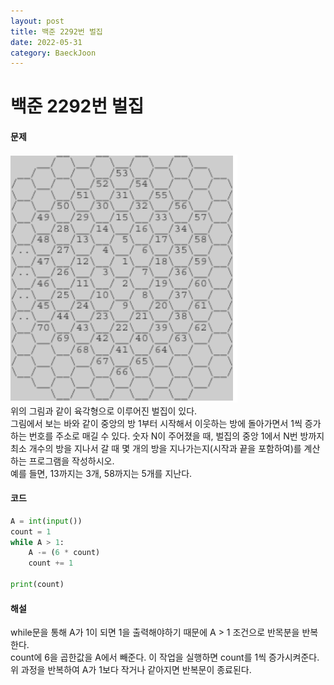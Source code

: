 ```yaml
---
layout: post
title: 백준 2292번 벌집
date: 2022-05-31
category: BaeckJoon
---
```

# 백준 2292번 벌집
#### 문제
![alt text](/public/img/벌집.png)                  
위의 그림과 같이 육각형으로 이루어진 벌집이 있다.             
그림에서 보는 바와 같이 중앙의 방 1부터 시작해서 이웃하는 방에 돌아가면서 1씩 증가하는 번호를 주소로 매길 수 있다. 숫자 N이 주어졌을 때, 벌집의 중앙 1에서 N번 방까지 최소 개수의 방을 지나서 갈 때 몇 개의 방을 지나가는지(시작과 끝을 포함하여)를 계산하는 프로그램을 작성하시오.             
예를 들면, 13까지는 3개, 58까지는 5개를 지난다.            
#### 코드
```python           
A = int(input())
count = 1
while A > 1:       
    A -= (6 * count)
    count += 1

print(count)
```

#### 해설
while문을 통해 A가 1이 되면 1을 출력해야하기 때문에 A > 1 조건으로 반목분을 반복한다.          
count에 6을 곱한값을 A에서 빼준다. 이 작업을 실행하면 count를 1씩 증가시켜준다.            
위 과정을 반복하여 A가 1보다 작거나 같아지면 반복문이 종료된다.



